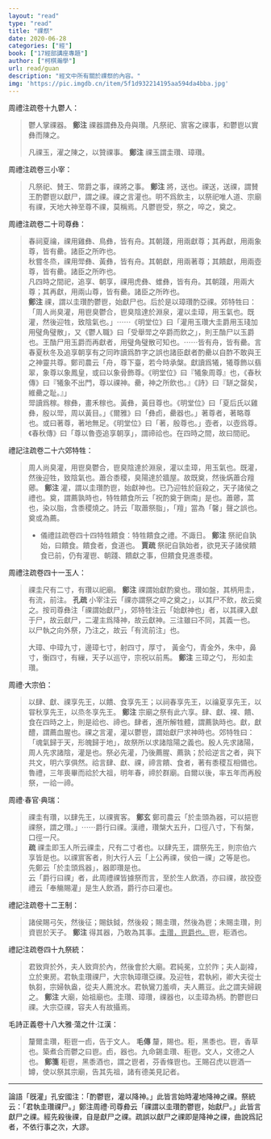 ```yaml
---
layout: "read"
type: "read"
title: "祼祭"
date: 2020-06-28
categories: ["經"]
book: ["17經部講座專題"]
author: ["柯棋瀚學"]
url: read/guan
description: "經文中所有關於祼祭的內容。"
img: 'https://pic.imgdb.cn/item/5f1d932214195aa594da4bba.jpg'
---
```


<v>周禮注疏</v>卷十九<v>鬱人</v>：

> 鬱人掌祼器。 **鄭注** 祼器謂彝及舟與瓚。凡祭祀、賔客之祼事，和鬱鬯以實彝而陳之。
>
> 凡祼玉，濯之陳之，以贊祼事。 **鄭注** 祼玉謂圭瓚、璋瓚。

<v>周禮注疏</v>卷三<v>小宰</v>：

> 凡祭祀、賛王、幣爵之事，祼將之事。 **鄭注** 將，送也。祼送，送祼，謂賛王酌鬱鬯以獻尸，謂之祼。祼之言灌也。明不爲飲主，以祭祀唯人道、宗廟有祼，天地大神至尊不祼，莫稱焉。凡鬱鬯受，祭之，啐之，奠之。

<v>周禮注疏</v>卷二十<v>司尊彝</v>：

> 春祠夏禴，祼用雞彝、鳥彝，皆有舟。其朝踐，用兩獻尊；其再獻，用兩象尊，皆有罍。諸臣之所昨也。   
> 秋嘗冬烝，祼用斝彝、黃彝，皆有舟。其朝獻，用兩著尊；其饋獻，用兩壺尊，皆有罍。諸臣之所昨也。    
> 凡四時之間祀，追享、朝享，祼用虎彝、蜼彝，皆有舟。其朝踐，用兩大尊；其再獻，用兩山尊，皆有罍。諸臣之所昨也。    
>  **鄭注** 祼，謂以圭瓚酌鬱鬯，始獻尸也。后於是以璋瓚酌亞祼。<v>郊特牲</v>曰：「周人尚臭灌，用鬯臭鬱合，鬯臭陰達於淵泉，灌以圭璋，用玉氣也。既灌，然後迎牲，致陰氣也。」⋯⋯《明堂位》曰「灌用玉瓚大圭爵用玉琖加用璧角璧散」，又《鬱人職》曰「受舉斝之卒爵而飲之」，則王酳尸以玉爵也。王酳尸用玉爵而再獻者，用璧角璧散可知也。⋯⋯皆有舟，皆有罍。言春夏秋冬及追享朝享有之同昨讀爲酢字之誤也諸臣獻者酌罍以自酢不敢與王之神靈共尊。鄭司農云「舟，尊下臺，若今時承槃。獻讀爲犧，犧尊飾以翡翠，象尊以象鳳皇，或曰以象骨飾尊。《明堂位》曰『犧象周尊』也，《春秋傳》曰『犧象不出門，尊以祼神。罍，神之所飲也。』《詩》曰『缾之罄矣，維罍之耻。』」    
> 斝讀爲稼。稼彝，畫禾稼也。黃彝，黃目尊也。《明堂位》曰「夏后氏以雞彝，殷以斝，周以黃目。」《爾雅》曰「彝卣，罍器也。」著尊者，著略尊也。或曰著尊，著地無足。《明堂位》曰「著，殷尊也。」壺者，以壺爲尊。《春秋傳》曰「尊以魯壺追享朝享」，謂禘祫也。在四時之間，故曰間祀。

<v>禮記注疏</v>卷二十六<v>郊特牲</v>：

> 周人尚臭灌，用鬯臭鬱合，鬯臭陰達於淵泉，灌以圭璋，用玉氣也。既灌，然後迎牲，致陰氣也。蕭合黍稷，臭陽達於牆屋。故既奠，然後焫蕭合羶薌。 **鄭注** 灌，謂以圭瓚酌鬯，始獻神也。已乃迎牲於庭殺之，天子諸侯之禮也。奠，謂薦孰時也，<v>特牲饋食</v>所云「祝酌奠于鉶南」是也。蕭薌，蒿也，染以脂，含黍稷燒之。詩云「取蕭祭脂」，「羶」當為「馨」聲之誤也。奠或為薦。
>
> - <v>儀禮註疏</v>卷四十四<v>特牲饋食</v>：特牲饋食之禮。不諏日。 **鄭注** 祭祀自孰始，曰饋食。饋食者，食道也。 **賈疏** 祭祀自孰始者，欲見天子諸侯饋食已前，仍有灌鬯、朝踐、饋獻之事，但饋食見進黍稷。

<v>周禮注疏</v>卷四十一<v>玉人</v>：

> 祼圭尺有二寸，有瓚以祀廟。 **鄭注** 祼謂始獻酌奠也。瓚如盤，其柄用圭，有流，前注。 **孔疏** <v>小宰</v>注云「祼亦謂祭之啐之奠之」，以其尸不飲，故云奠之。按<v>司尊彝</v>注「祼謂始獻尸」，<v>郊特牲</v>注云「始獻神也」者，以其祼入獻于尸，故云獻尸，二灌主爲降神，故云獻神。三注雖曰不同，其義一也。   
> 以尸執之向外祭，乃注之，故云「有流前注」也。
>
> 大璋、中璋九寸，邊璋七寸，射四寸，厚寸， 黃金勺，青金外，朱中，鼻寸，衡四寸，有繅，天子以巡守，宗祝以前馬。 **鄭注** 三璋之勺， 形如圭瓚。

<v>周禮·大宗伯</v>：

> 以肆、獻、祼享先王，以饋、食享先王；以祠春享先王，以禴夏享先王，以甞秋享先王，以烝冬享先王。 **鄭注** 宗廟之祭有此六享。肆、獻、裸、饋、食在四時之上，則是祫也、禘也。肆者，進所解牲體，謂薦孰時也。獻，獻醴，謂薦血腥也。祼之言灌，灌以鬱鬯，謂始獻尸求神時也。<v>郊特牲</v>曰：「魂氣歸于天，形魄歸于地」，故祭所以求諸陰陽之義也。殷人先求諸陽，周人先求諸陰，灌是也。祭必先灌，乃後薦腥、薦孰；於祫逆言之者，與下共文，明六享俱然。祫言肆、獻、祼，禘言饋、食者，著有黍稷互相備也。魯禮，三年喪畢而祫於大祖，明年春，禘於群廟。自爾以後，率五年而再殷祭，一祫一禘。

<v>周禮·春官·典瑞</v>：

> 祼圭有瓚，以肆先王，以祼賓客。 **鄭玄** 鄭司農云「於圭頭為器，可以挹鬯祼祭，謂之瓚。」⋯⋯爵行曰祼。漢禮，瓚槃大五升，口徑八寸，下有槃，口徑一尺。   
>  **疏** 祼圭即<v>玉人</v>所云祼圭，尺有二寸者也。以肆先王，謂祭先王，則宗伯六享皆是也。以祼賔客者，則<v>大行人</v>云「上公再祼，侯伯一祼」之等是也。   
> 先鄭云「於圭頭爲器」，器即瓚是也。    
> 云「爵行曰祼」者，此周禮祼皆據祭而言，至於生人飲酒，亦曰祼，故<v>投壺禮</v>云「奉觴賜灌」是生人飲酒，爵行亦曰灌也。

<v>禮記注疏</v>卷十二<v>王制</v>：

> 諸侯賜弓矢，然後征；賜鈇鉞，然後殺；賜圭瓚，然後為鬯；未賜圭瓚，則資鬯於天子。 **鄭注** 得其器，乃敢為其事。<u>圭瓚，鬯爵也。</u>鬯，秬酒也。

<v>禮記注疏</v>卷四十九<v>祭統</v>：

> 君致齊於外，夫人致齊於內，然後會於大廟。君純冕，立於阼；夫人副褘，立於東房。君執圭瓚祼尸，大宗執璋瓚亞祼。及迎牲，君執紖，卿大夫從士執芻，宗婦執盎，從夫人薦涗水。君執鸞刀羞嚌，夫人薦豆。此之謂夫婦親之。 **鄭注** 大廟，始祖廟也。圭瓚、璋瓚，祼器也，以圭璋為柄。酌鬱鬯曰祼。大宗亞祼，容夫人有故攝焉。

<v>毛詩正義</v>卷十八<v>大雅·蕩之什·江漢</v>：

> 釐爾圭瓚，秬鬯一卣，告于文人。 **毛傳** 釐，賜也。秬，黑黍也。鬯，香草也。築煮合而鬱之曰鬯。卣，器也。九命錫圭瓚、秬鬯。文人，文德之人也。 **鄭箋** 秬鬯，黑黍酒也，謂之鬯者，芬香條鬯也。王賜召虎以鬯酒一罇，使以祭其宗廟，告其先祖，諸有德美見記者。

----

論語「旣灌」孔安國注：「酌鬱鬯，灌以降神。」此皆言始時灌地降神之祼。<v>祭統</v>云：「君執圭瓚祼尸。」鄭注<v>周禮·司尊彜</v>云「祼謂以圭瓚酌鬱鬯，始獻尸。」此皆言獻尸之祼。經先殺後祼，自是獻尸之祼。疏誤以獻尸之祼即是降神之祼，曲說爲記者，不依行事之次，大謬。